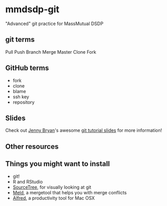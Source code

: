 # mmdsdp-git
"Advanced" git practice for MassMutual DSDP

## git terms
Pull
Push
Branch
Merge
Master
Clone
Fork


## GitHub terms
* fork
* clone
* blame
* ssh key
* repository

## Slides
Check out [Jenny Bryan](https://github.com/jennybc)'s awesome [git tutorial slides](https://speakerdeck.com/jennybc/happy-git-and-github-for-the-user) for more information! 

## Other resources

## Things you might want to install

- git!
- R and RStudio
- [SourceTree](https://www.sourcetreeapp.com/), for visually looking at git
- [Meld](http://meldmerge.org/), a mergetool that helps you with merge conflicts
- [Alfred](https://www.alfredapp.com/), a productivity tool for Mac OSX
